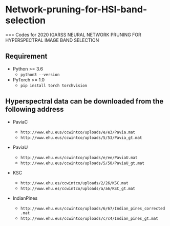 # Network-pruning-for-HSI-band-selection
===
Codes for 2020 IGARSS NEURAL NETWORK PRUNING FOR HYPERSPECTRAL IMAGE BAND SELECTION 

## Requirement
* Python >= 3.6
  * `python3 --version`
* PyTorch >= 1.0
  * `pip install torch torchvision`

## Hyperspectral data can be downloaded from the following address
* PaviaC
  * `http://www.ehu.eus/ccwintco/uploads/e/e3/Pavia.mat`
  * `http://www.ehu.eus/ccwintco/uploads/5/53/Pavia_gt.mat`

* PaviaU
  * `http://www.ehu.eus/ccwintco/uploads/e/ee/PaviaU.mat`
  * `http://www.ehu.eus/ccwintco/uploads/5/50/PaviaU_gt.mat`

* KSC
  * `http://www.ehu.es/ccwintco/uploads/2/26/KSC.mat`
  * `http://www.ehu.es/ccwintco/uploads/a/a6/KSC_gt.mat`

* IndianPines
  * `http://www.ehu.eus/ccwintco/uploads/6/67/Indian_pines_corrected.mat`
  * `http://www.ehu.eus/ccwintco/uploads/c/c4/Indian_pines_gt.mat`
  

